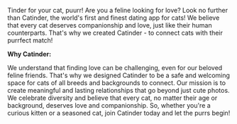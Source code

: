 Tinder for your cat, puurr!
Are you a feline looking for love? Look no further than Catinder, the world's first and finest dating app for cats! We believe that every cat deserves companionship and love, just like their human counterparts. That's why we created Catinder - to connect cats with their purrfect match!

**Why Catinder:**



We understand that finding love can be challenging, even for our beloved feline friends. That's why we designed Catinder to be a safe and welcoming space for cats of all breeds and backgrounds to connect. Our mission is to create meaningful and lasting relationships that go beyond just cute photos. We celebrate diversity and believe that every cat, no matter their age or background, deserves love and companionship.
So, whether you're a curious kitten or a seasoned cat, join Catinder today and let the purrs begin!
